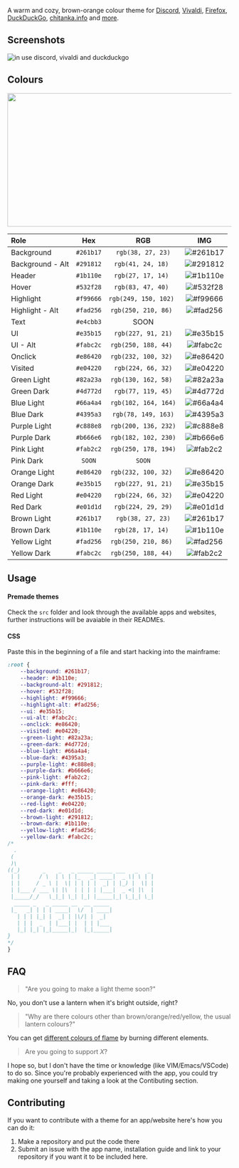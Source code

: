 A warm and cozy, brown-orange colour theme for [Discord](https://github.com/Gitleptune/lantern-theme/tree/main/src/discord), [Vivaldi](https://github.com/Gitleptune/lantern-theme/tree/main/src/vivaldi), [Firefox](https://github.com/Gitleptune/lantern-theme/tree/main/src/firefox), [DuckDuckGo](https://github.com/Gitleptune/lantern-theme/tree/main/src/duckduckgo), [chitanka.info](https://github.com/Gitleptune/lantern-theme/tree/main/src/chitanka.info) and [more](https://github.com/Gitleptune/lantern-theme/tree/main/src).

## Screenshots

![in use discord, vivaldi and duckduckgo](https://github.com/Gitleptune/lantern-theme/blob/main/screenshots/other/vivaldi.png?raw=true)

## Colours

<img src="https://github.com/Gitleptune/lantern-theme/blob/main/screenshots/other/lantern-theme-palette.png?raw=true" width="600" height="300" />

| Role             |    Hex    |          RGB          |    IMG     |
| :--------------- | :-------: | :-------------------: | :------------: |
| Background       | `#261b17` |   `rgb(38, 27, 23)`   | ![#261b17](https://github.com/Gitleptune/lantern-theme/blob/main/screenshots/colours/%23261b17.png?raw=true "#261b17")  |
| Background - Alt | `#291812` |  `rgb(41, 24, 18) `   | ![#291812](https://github.com/Gitleptune/lantern-theme/blob/44865de1f5bb88c4db1a7d574ecb32f0b3cf4ac5/screenshots/colours/%23291812.png?raw=true "#291812")  |
| Header           | `#1b110e` |  `rgb(27, 17, 14) `   | ![#1b110e](https://github.com/Gitleptune/lantern-theme/blob/44865de1f5bb88c4db1a7d574ecb32f0b3cf4ac5/screenshots/colours/%231b110e.png?raw=true "#1b110e")  |
| Hover            | `#532f28` |  `rgb(83, 47, 40) `   | ![#532f28](https://github.com/Gitleptune/lantern-theme/blob/main/screenshots/colours/%23532f28.png?raw=true "#532f28")  |
| Highlight        | `#f99666` | `rgb(249, 150, 102) ` | ![#f99666](https://github.com/Gitleptune/lantern-theme/blob/main/screenshots/colours/%23f99666.png?raw=true "#f99666")  |
| Highlight - Alt  | `#fad256` | `rgb(250, 210, 86) `  | ![#fad256](https://github.com/Gitleptune/lantern-theme/blob/main/screenshots/colours/%23fad256.png?raw=true "#fad256")  |
| Text             | `#e4cbb3` | SOON                  | ![]()                                                                                                                   |
| UI               | `#e35b15` |  `rgb(227, 91, 21)`   | ![#e35b15](https://github.com/Gitleptune/lantern-theme/blob/main/screenshots/colours/%23e35b15.png?raw=true "#e35b15")  |
| UI - Alt         | `#fabc2c` | `rgb(250, 188, 44) `  | ![#fabc2c](https://github.com/Gitleptune/lantern-theme/blob/main/screenshots/colours/%23fabc2c.png?raw=true "#fabc2c")  |
| Onclick          | `#e86420` | `rgb(232, 100, 32) `  | ![#e86420](https://github.com/Gitleptune/lantern-theme/blob/main/screenshots/colours/%23e86420.png?raw=true "#e86420")  |
| Visited          | `#e04220` |  `rgb(224, 66, 32)`   | ![#e04220](https://github.com/Gitleptune/lantern-theme/blob/main/screenshots/colours/%23e04220.png?raw=true "#e04220") |
| Green Light      | `#82a23a` | `rgb(130, 162, 58) `  | ![#82a23a](https://github.com/Gitleptune/lantern-theme/blob/main/screenshots/colours/%2382a23a.png?raw=true "#82a23a") |
| Green Dark       | `#4d772d` |  `rgb(77, 119, 45)`   | ![#4d772d](https://github.com/Gitleptune/lantern-theme/blob/main/screenshots/colours/%234d772d.png?raw=true "#4d772d") |
| Blue Light       | `#66a4a4` | `rgb(102, 164, 164)`  | ![#66a4a4](https://github.com/Gitleptune/lantern-theme/blob/main/screenshots/colours/%2366a4a4.png?raw=true "#66a4a4") |
| Blue Dark        | `#4395a3` |  `rgb(78, 149, 163)`  | ![#4395a3](https://github.com/Gitleptune/lantern-theme/blob/main/screenshots/colours/%234395a3.png?raw=true "#4395a3") |
| Purple Light     | `#c888e8` | `rgb(200, 136, 232)`  | ![#c888e8](https://github.com/Gitleptune/lantern-theme/blob/main/screenshots/colours/%23c888e8.png?raw=true "#c888e8") |
| Purple Dark      | `#b666e6` | `rgb(182, 102, 230)`  | ![#b666e6](https://github.com/Gitleptune/lantern-theme/blob/main/screenshots/colours/%23b666e6.png?raw=true "#b666e6") |
| Pink Light       | `#fab2c2` | `rgb(250, 178, 194)`  | ![#fab2c2](https://github.com/Gitleptune/lantern-theme/blob/main/screenshots/colours/%23fab2c2.png?raw=true "#fab2c2") |
| Pink Dark        |    `SOON`    |    `SOON`     |    ![]()    |
| Orange Light     | `#e86420` | `rgb(232, 100, 32) `  | ![#e86420](https://github.com/Gitleptune/lantern-theme/blob/main/screenshots/colours/%23e86420.png?raw=true "#e86420") |
| Orange Dark      | `#e35b15` |  `rgb(227, 91, 21)`   | ![#e35b15](https://github.com/Gitleptune/lantern-theme/blob/main/screenshots/colours/%23e35b15.png?raw=true "#e35b15") |
| Red Light        | `#e04220` |  `rgb(224, 66, 32)`   | ![#e04220](https://github.com/Gitleptune/lantern-theme/blob/main/screenshots/colours/%23e04220.png?raw=true "#e04220") |
| Red Dark         | `#e01d1d` |  `rgb(224, 29, 29)`   | ![#e01d1d](https://github.com/Gitleptune/lantern-theme/blob/main/screenshots/colours/%23e01d1d.png?raw=true "") |
| Brown Light      | `#261b17` |    `rgb(38, 27, 23)`  | ![#261b17](https://github.com/Gitleptune/lantern-theme/blob/main/screenshots/colours/%23261b17.png?raw=true "#261b17") |
| Brown Dark       | `#1b110e` |  `rgb(28, 17, 14) `   | ![#1b110e](https://github.com/Gitleptune/lantern-theme/blob/44865de1f5bb88c4db1a7d574ecb32f0b3cf4ac5/screenshots/colours/%231b110e.png?raw=true "#1b110e") |
| Yellow Light     | `#fad256` | `rgb(250, 210, 86) `  | ![#fad256](https://github.com/Gitleptune/lantern-theme/blob/main/screenshots/colours/%23fad256.png?raw=true "#fad256") |
| Yellow Dark      | `#fabc2c` | `rgb(250, 188, 44) `  | ![#fab2c2](https://github.com/Gitleptune/lantern-theme/blob/main/screenshots/colours/%23fabc2c.png?raw=true "#fabc2c") |

[//]: # " <br> go brrr "

## Usage

#### Premade themes

Check the `src` folder and look through the available apps and websites, further instructions will be avaiable in their READMEs.

#### CSS

Paste this in the beginning of a file and start hacking into the mainframe:

```css
:root {
	--background: #261b17;
	--header: #1b110e;
	--background-alt: #291812;
	--hover: #532f28;
	--highlight: #f99666;
	--highlight-alt: #fad256;
	--ui: #e35b15;
	--ui-alt: #fabc2c;
	--onclick: #e86420;
	--visited: #e04220;
	--green-light: #82a23a;
	--green-dark: #4d772d;
	--blue-light: #66a4a4;
	--blue-dark: #4395a3;
	--purple-light: #c888e8;
	--purple-dark: #b666e6;
	--pink-light: #fab2c2;
	--pink-dark: #fff;
	--orange-light: #e86420;
	--orange-dark: #e35b15;
	--red-light: #e04220;
	--red-dark: #e01d1d;
	--brown-light: #291812;
	--brown-dark: #1b110e;
	--yellow-light: #fad256;
	--yellow-dark: #fabc2c;
/* 
  .
 (
 )\
((_)       _    _   _ _____ _____ ___   _   _
 | |      / \  | \ | |_   _| ____|  _ \| \ | |
 | |     / _ \ |  \| | | | |  _| | |_) |  \| |
 | |___ / ___ \| |\  | | | | |___|  _ <| |\  |
 |_____/_/   \_|_| \_| |_| |_____|_| \_|_| \_|
  _____ _   _ _____ __  __ _____
 |_   _| | | | ____|  \/  | ____|
   | | | |_| |  _| | |\/| |  _|
   | | |  _  | |___| |  | | |___
   |_| |_| |_|_____|_|  |_|_____|
}
*/
}
```

## FAQ

> "Are you going to make a light theme soon?"

No, you don't use a lantern when it's bright outside, right?
> "Why are there colours other than brown/orange/red/yellow, the usual lantern colours?"

You can get [different colours of flame](https://en.wikipedia.org/wiki/Colored_fire) by burning different elements.

> Are you going to support *X*?

I hope so, but I don't have the time or knowledge (like VIM/Emacs/VSCode) to do so. Since you're probably experienced with the app, you could try making one yourself and taking a look at the Contibuting section.

## Contributing

If you want to contribute with a theme for an app/website here's how you can do it:
1. Make a repository and put the code there
2. Submit an issue with the app name, installation guide and link to your repository if you want it to be included here.










